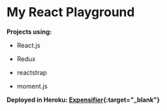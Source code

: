 # My React Playground

**Projects using:**

- React.js

- Redux

- reactstrap

- moment.js


**Deployed in Heroku: [Expensifier](https://maneeshd-expensifier.herokuapp.com/){:target="_blank"}**
